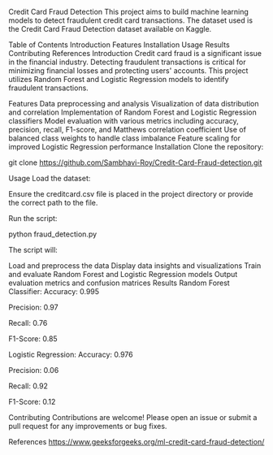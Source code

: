 Credit Card Fraud Detection
This project aims to build machine learning models to detect fraudulent credit card transactions. The dataset used is the Credit Card Fraud Detection dataset available on Kaggle.

Table of Contents
Introduction
Features
Installation
Usage
Results
Contributing
References
Introduction
Credit card fraud is a significant issue in the financial industry. Detecting fraudulent transactions is critical for minimizing financial losses and protecting users' accounts. This project utilizes Random Forest and Logistic Regression models to identify fraudulent transactions.

Features
Data preprocessing and analysis
Visualization of data distribution and correlation
Implementation of Random Forest and Logistic Regression classifiers
Model evaluation with various metrics including accuracy, precision, recall, F1-score, and Matthews correlation coefficient
Use of balanced class weights to handle class imbalance
Feature scaling for improved Logistic Regression performance
Installation
Clone the repository:

git clone https://github.com/Sambhavi-Roy/Credit-Card-Fraud-detection.git

Usage
Load the dataset:

Ensure the creditcard.csv file is placed in the project directory or provide the correct path to the file.

Run the script:

python fraud_detection.py

The script will:

Load and preprocess the data
Display data insights and visualizations
Train and evaluate Random Forest and Logistic Regression models
Output evaluation metrics and confusion matrices
Results
Random Forest Classifier:
Accuracy: 0.995

Precision: 0.97

Recall: 0.76

F1-Score: 0.85

Logistic Regression:
Accuracy: 0.976

Precision: 0.06

Recall: 0.92

F1-Score: 0.12

Contributing
Contributions are welcome! Please open an issue or submit a pull request for any improvements or bug fixes.

References
https://www.geeksforgeeks.org/ml-credit-card-fraud-detection/
